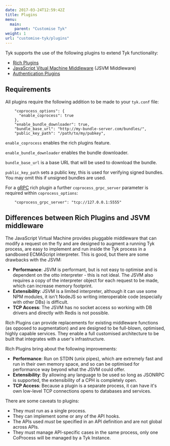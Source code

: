```yaml
---
date: 2017-03-24T12:59:42Z
title: Plugins
menu:
  main:
    parent: "Customise Tyk"
weight: 1
url: "customise-tyk/plugins"
---
```


Tyk supports the use of the following plugins to extend Tyk functionality:

*   [Rich Plugins][1]
*   [JavaScript Vitual Machine Middleware][2] (JSVM Middleware)
*   [Authentication Plugins][3]

## <a name="plugin-requirements"></a>Requirements
All plugins require the following addition to be made to your `tyk.conf` file:

```{.copyWrapper}
	"coprocess_options": {
	  "enable_coprocess": true
	},
	"enable_bundle_downloader": true,
	"bundle_base_url": "http://my-bundle-server.com/bundles/",
	"public_key_path": "/path/to/my/pubkey",
```


`enable_coprocess` enables the rich plugins feature.

`enable_bundle_downloader` enables the bundle downloader.

`bundle_base_url` is a base URL that will be used to download the bundle.

`public_key_path` sets a public key, this is used for verifying signed bundles. You may omit this if unsigned bundles are used.


For a [gRPC][4] rich plugin a further `coprocess_grpc_server` parameter is required within `coprocess_options`:

```{.copyWrapper}
	"coprocess_grpc_server": "tcp://127.0.0.1:5555"
```

## <a name="plugin-differences"></a>Differences between Rich Plugins and JSVM middleware
The JavaScript Virtual Machine provides pluggable middleware that can modify a request on the fly and are designed to augment a running Tyk process, are easy to implement and run inside the Tyk process in a sandboxed ECMAScript interpreter. This is good, but there are some drawbacks with the JSVM:

*   **Performance**: JSVM is performant, but is not easy to optimise and is dependent on the otto interpreter - this is not ideal. The JSVM also requires a copy of the interpreter object for each request to be made, which can increase memory footprint.
*   **Extensibility**: JSVM is a limited interpreter, although it can use some NPM modules, it isn't NodeJS so writing interoperable code (especially with other DBs) is difficult.
*   **TCP Access**: The JSVM has no socket access so working with DB drivers and directly with Redis is not possible.

Rich Plugins can provide replacements for existing middleware functions (as opposed to augmentation) and are designed to be full-blown, optimised, highly capable services. They enable a full customised architecture to be built that integrates with a user's infrastructure.

Rich Plugins bring about the following improvements:

*   **Performance**: Run on STDIN (unix pipes), which are extremely fast and run in their own memory space, and so can be optimised for performance way beyond what the JSVM could offer.
*   **Extensibility**: By allowing any language to be used so long as JSONRPC is supported, the extensibility of a CPH is completely open.
*   **TCP Access**: Because a plugin is a separate process, it can have it's own low-level TCP connections opens to databases and services.

There are some caveats to plugins:

*   They must run as a single process.
*   They can implement some or any of the API hooks.
*   The APIs used *must* be specified in an API definition and are not global across APIs.
*   They must manage API-specific cases in the same process, only one CoProcess will be managed by a Tyk Instance.

 [1]: /docs/customise-tyk/plugins/rich-plugins/
 [2]: /docs/customise-tyk/plugins/javascript-middleware/
 [3]: /docs/customise-tyk/plugins/auth-plugins/
 [4]: /docs/customise-tyk/plugins/rich-plugins/grpc/
